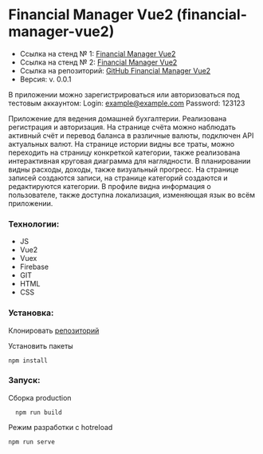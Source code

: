 # Financial Manager Vue2 (financial-manager-vue2)

- Ссылка на стенд № 1: [Financial Manager Vue2](https://vue2-manager-crm.web.app/ "Домашняя бухгалтерия")
- Ссылка на стенд № 2: [Financial Manager Vue2](https://vue2-manager-crm.firebaseapp.com/ "Домашняя бухгалтерия")
- Ссылка на репозиторий: [GitHub Financial Manager Vue2](https://github.com/InInferno/financial-manager-vue2 "Financial Manager Vue2")
- Версия: v. 0.0.1

В приложении можно зарегистрироваться или авторизоваться под тестовым аккаунтом:
Login: example@example.com
Password: 123123

Приложение для ведения домашней бухгалтерии. Реализована регистрация и авторизация. На странице счёта можно наблюдать активный счёт и перевод баланса в различные валюты, подключен API актуальных валют. На странице истории видны все траты, можно переходить на страницу конкреткой категории, также реализована интерактивная круговая диаграмма для наглядности. В планировании видны расходы, доходы, также визуальный прогресс. На странице записей создаются записи, на странице категорий создаются и редактируются категории. В профиле видна информация о пользователе, также доступна локализация, изменяющая язык во всём приложении.

### Технологии: 
- JS
- Vue2
- Vuex
- Firebase
- GIT
- HTML
- CSS

### Установка:

Клонировать [репозиторий](https://github.com/InInferno/financial-manager-vue2)

Установить пакеты

    npm install

### Запуск:

Сборка production

      npm run build
      
Режим разработки с hotreload

    npm run serve
